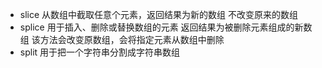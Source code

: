- slice
    从数组中截取任意个元素，返回结果为新的数组
    不改变原来的数组
- splice
    用于插入、删除或替换数组的元素
    返回结果为被删除元素组成的新数组
    该方法会改变原数组，会将指定元素从数组中删除
- split
    用于把一个字符串分割成字符串数组
